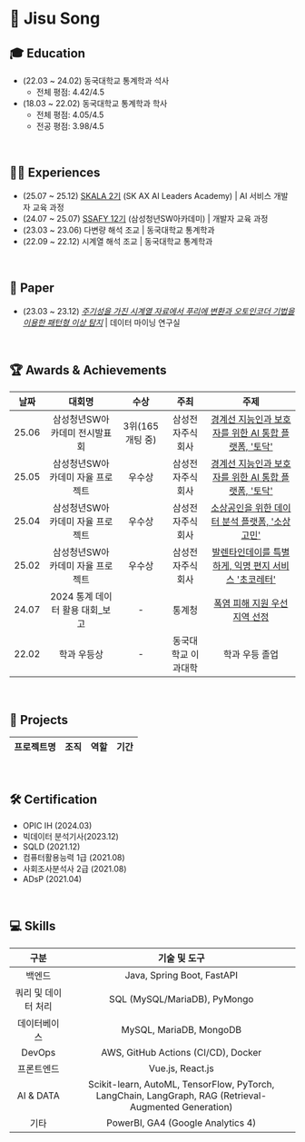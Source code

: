 # 👋 Jisu Song 

## 🎓 Education
- (22.03 ~ 24.02) 동국대학교 통계학과 석사
	- 전체 평점: 4.42/4.5
- (18.03 ~ 22.02) 동국대학교 통계학과 학사 
	- 전체 평점: 4.05/4.5
	- 전공 평점: 3.98/4.5

<br>

## 🏃‍♂️ Experiences
- (25.07 ~ 25.12) [SKALA 2기](https://skala.co.kr/) (SK AX AI Leaders Academy) | AI 서비스 개발자 교육 과정 
- (24.07 ~ 25.07) [SSAFY 12기](https://ssafy.com/) (삼성청년SW아카데미) | 개발자 교육 과정
- (23.03 ~ 23.06) 다변량 해석 조교 | 동국대학교 통계학과 
- (22.09 ~ 22.12) 시계열 해석 조교 | 동국대학교 통계학과

<br>

## 📑 Paper
- (23.03 ~ 23.12) *[주기성을 가진 시계열 자료에서
푸리에 변환과 오토인코더 기법을 이용한
패턴형 이상 탐지](https://dcol.dongguk.edu/public_resource/pdf/000000087972_20250923102926.pdf)* | 데이터 마이닝 연구실

<br>

## 🏆 Awards & Achievements
|**날짜**|**대회명**|**수상**|**주최**|**주제**|
|:--:|:--:|:--:|:--:|:--:|
|25.06|삼성청년SW아카데미 전시발표회|3위(165개팅 중)|삼성전자주식회사|[경계선 지능인과 보호자를 위한 AI 통합 플랫폼, '토닥'](https://github.com/TodakService)
|25.05|삼성청년SW아카데미 자율 프로젝트|우수상|삼성전자주식회사|[경계선 지능인과 보호자를 위한 AI 통합 플랫폼, '토닥'](https://github.com/TodakService)
|25.04|삼성청년SW아카데미 자율 프로젝트|우수상|삼성전자주식회사|[소상공인을 위한 데이터 분석 플랫폼, '소상고민'](https://github.com/sjisu7525/sosanggomin)
|25.02|삼성청년SW아카데미 자율 프로젝트|우수상|삼성전자주식회사|[발렌타인데이를 특별하게, 익명 편지 서비스 '초코레터'](https://github.com/sjisu7525/chocoletter)
|24.07|2024 통계 데이터 활용 대회_보고| - |통계청|[폭염 피해 지원 우선 지역 선정]()
|22.02|학과 우등상|-|동국대학교 이과대학|학과 우등 졸업

<br>

## 💝 Projects
|**프로젝트명**|**조직**|**역할**|**기간**|
|:--:|:--:|:--:|:--:|

<br>


## 🛠️ Certification 
- OPIC IH (2024.03)
- 빅데이터 분석기사(2023.12)
- SQLD (2021.12)
- 컴퓨터활용능력 1급 (2021.08)
- 사회조사분석사 2급 (2021.08)
- ADsP (2021.04)

<br>

## 💻 Skills
| 구분 | 기술 및 도구 |
|:--:|:--:|
| 백엔드 | Java, Spring Boot, FastAPI |
| 쿼리 및 데이터 처리 | SQL (MySQL/MariaDB), PyMongo |
| 데이터베이스 | MySQL, MariaDB, MongoDB |
| DevOps | AWS, GitHub Actions (CI/CD), Docker |
| 프론트엔드 | Vue.js, React.js |
| AI & DATA | Scikit-learn, AutoML, TensorFlow, PyTorch, LangChain, LangGraph, RAG (Retrieval-Augmented Generation) |
| 기타 | PowerBI, GA4 (Google Analytics 4) |
